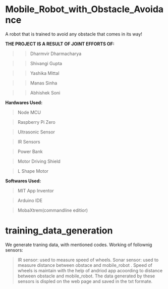 # Mobile_Robot_with_Obstacle_Avoidance
A robot that is trained to avoid any obstacle that comes in its way!

**THE PROJECT IS A RESULT OF JOINT EFFORTS OF:**
>>Dharmvir Dharmacharya

>>Shivangi Gupta

>>Yashika Mittal

>>Manas Sinha

>>Abhishek Soni


**Hardwares Used:**

> Node MCU

> Raspberry Pi Zero

> Ultrasonic Sensor

> IR Sensors

> Power Bank

> Motor Driving Shield

> L Shape Motor

**Softwares Used:**

> MIT App Inventor

> Arduino IDE

> MobaXtrem(commandline editior)

# training_data_generation

We generate traning data, with mentioned codes.
Working of follownig sensors:
>IR sensor:   used to measure speed of wheels.
>Sonar sensor: used to measure distance between obstace and mobile_robot .
  Speed of wheels is maintain with the help of andriod app acoording to distance between obstacle and mobile_robot.
  The data generated by these sensors is displed on the web page and saved in the txt formate.  


